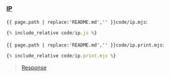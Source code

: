### [IP](code.zip)

`{{ page.path | replace:'README.md','' }}code/ip.mjs`:

```js
{% include_relative code/ip.js %}
```

`{{ page.path | replace:'README.md','' }}code/ip.print.mjs`:

```js
{% include_relative code/ip.print.mjs %}
```

> [Response](response/ip.js)
